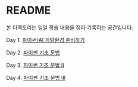 # README

본 디렉토리는 일일 학습 내용을 정리·기록하는 공간입니다.

Day 1. [파이썬/AI 개발환경 준비하기](https://github.com/iloveslowfood/iloveCookBook/blob/main/NAVERBoostcamp/daily_reports/Day001.md)

Day 2. [파이썬 기초 문법](https://github.com/iloveslowfood/iloveCookBook/blob/main/NAVERBoostcamp/daily_reports/Day002.md)

Day 3. [파이썬 기초 문법 II](https://github.com/iloveslowfood/iloveCookBook/blob/main/NAVERBoostcamp/daily_reports/Day003.md)

Day 4. [파이썬 기초 문법 III](https://github.com/iloveslowfood/iloveCookBook/blob/main/NAVERBoostcamp/daily_reports/Day004.md)